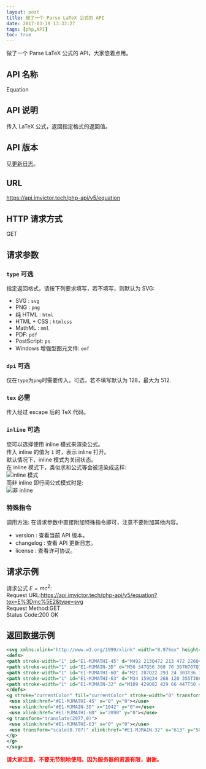 ```yaml
---
layout: post
title: 做了一个 Parse LaTeX 公式的 API
date: 2017-03-19 13:33:27
tags: [php,API]
toc: true
---
```


做了一个 Parse LaTeX 公式的 API，大家悠着点用。
## API 名称
Equation
## API 说明
传入 LaTeX 公式，返回指定格式的返回值。 
## API 版本
见[更新日志](https://api.imvictor.tech/php-api/v5/equation?changelog)。
## URL
https://api.imvictor.tech/php-api/v5/equation  
## HTTP 请求方式
GET
## 请求参数
### `type` 可选 
指定返回格式，请按下列要求填写，若不填写，则默认为 SVG:
+ SVG : `svg`
+ PNG : `png`
+ 纯 HTML : `html`
+ HTML + CSS : `htmlcss`
+ MathML : `mml`  
+ PDF: `pdf`
+ PostScript: `ps`
+ Windows 增强型图元文件: `emf`

### `dpi` 可选
仅在`type`为`png`时需要传入，可选，若不填写默认为 128，最大为 512.

### `tex` 必需
传入经过 escape 后的 TeX 代码。

### `inline` 可选
您可以选择使用 inline 模式来渲染公式。  
传入 inline 的值为 `1` 时，表示 inline 打开。  
默认情况下，inline 模式为关闭状态。  
在 inline 模式下，类似求和公式等会被渲染成这样:  
![inline 模式](https://api.imvictor.tech/php-api/v5/equation?tex=%5Csum_%7Bi%3D1%7D%5E%7Bn%7D%7Ba_i%7D&type=svg&dpi=128&inline=1)  
而非 inline 即行间公式模式时是:   
![非 inline](https://api.imvictor.tech/php-api/v5/equation?tex=%5Csum_%7Bi%3D1%7D%5E%7Bn%7D%7Ba_i%7D&type=svg)  
### 特殊指令
调用方法: 在请求参数中直接附加特殊指令即可，注意不要附加其他内容。

- version : 查看当前 API 版本。
- changelog : 查看 API 更新日志。
- license : 查看许可协议。

## 请求示例
请求公式 $E = mc^2$:  
Request URL:https://api.imvictor.tech/php-api/v5/equation?tex=E%3Dmc%5E2&type=svg  
Request Method:GET  
Status Code:200 OK  

## 返回数据示例
````xml
<svg xmlns:xlink="http://www.w3.org/1999/xlink" width="8.976ex" height="2.676ex" style="vertical-align: -0.338ex;" viewBox="0 -1006.6 3864.5 1152.1" role="img" focusable="false" xmlns="http://www.w3.org/2000/svg">
<defs>
<path stroke-width="1" id="E1-MJMATHI-45" d="M492 213Q472 213 472 226Q472 230 477 250T482 285Q482 316 461 323T364 330H312Q311 328 277 192T243 52Q243 48 254 48T334 46Q428 46 458 48T518 61Q567 77 599 117T670 248Q680 270 683 272Q690 274 698 274Q718 274 718 261Q613 7 608 2Q605 0 322 0H133Q31 0 31 11Q31 13 34 25Q38 41 42 43T65 46Q92 46 125 49Q139 52 144 61Q146 66 215 342T285 622Q285 629 281 629Q273 632 228 634H197Q191 640 191 642T193 659Q197 676 203 680H757Q764 676 764 669Q764 664 751 557T737 447Q735 440 717 440H705Q698 445 698 453L701 476Q704 500 704 528Q704 558 697 578T678 609T643 625T596 632T532 634H485Q397 633 392 631Q388 629 386 622Q385 619 355 499T324 377Q347 376 372 376H398Q464 376 489 391T534 472Q538 488 540 490T557 493Q562 493 565 493T570 492T572 491T574 487T577 483L544 351Q511 218 508 216Q505 213 492 213Z"></path>
<path stroke-width="1" id="E1-MJMAIN-3D" d="M56 347Q56 360 70 367H707Q722 359 722 347Q722 336 708 328L390 327H72Q56 332 56 347ZM56 153Q56 168 72 173H708Q722 163 722 153Q722 140 707 133H70Q56 140 56 153Z"></path>
<path stroke-width="1" id="E1-MJMATHI-6D" d="M21 287Q22 293 24 303T36 341T56 388T88 425T132 442T175 435T205 417T221 395T229 376L231 369Q231 367 232 367L243 378Q303 442 384 442Q401 442 415 440T441 433T460 423T475 411T485 398T493 385T497 373T500 364T502 357L510 367Q573 442 659 442Q713 442 746 415T780 336Q780 285 742 178T704 50Q705 36 709 31T724 26Q752 26 776 56T815 138Q818 149 821 151T837 153Q857 153 857 145Q857 144 853 130Q845 101 831 73T785 17T716 -10Q669 -10 648 17T627 73Q627 92 663 193T700 345Q700 404 656 404H651Q565 404 506 303L499 291L466 157Q433 26 428 16Q415 -11 385 -11Q372 -11 364 -4T353 8T350 18Q350 29 384 161L420 307Q423 322 423 345Q423 404 379 404H374Q288 404 229 303L222 291L189 157Q156 26 151 16Q138 -11 108 -11Q95 -11 87 -5T76 7T74 17Q74 30 112 181Q151 335 151 342Q154 357 154 369Q154 405 129 405Q107 405 92 377T69 316T57 280Q55 278 41 278H27Q21 284 21 287Z"></path>
<path stroke-width="1" id="E1-MJMATHI-63" d="M34 159Q34 268 120 355T306 442Q362 442 394 418T427 355Q427 326 408 306T360 285Q341 285 330 295T319 325T330 359T352 380T366 386H367Q367 388 361 392T340 400T306 404Q276 404 249 390Q228 381 206 359Q162 315 142 235T121 119Q121 73 147 50Q169 26 205 26H209Q321 26 394 111Q403 121 406 121Q410 121 419 112T429 98T420 83T391 55T346 25T282 0T202 -11Q127 -11 81 37T34 159Z"></path>
<path stroke-width="1" id="E1-MJMAIN-32" d="M109 429Q82 429 66 447T50 491Q50 562 103 614T235 666Q326 666 387 610T449 465Q449 422 429 383T381 315T301 241Q265 210 201 149L142 93L218 92Q375 92 385 97Q392 99 409 186V189H449V186Q448 183 436 95T421 3V0H50V19V31Q50 38 56 46T86 81Q115 113 136 137Q145 147 170 174T204 211T233 244T261 278T284 308T305 340T320 369T333 401T340 431T343 464Q343 527 309 573T212 619Q179 619 154 602T119 569T109 550Q109 549 114 549Q132 549 151 535T170 489Q170 464 154 447T109 429Z"></path>
</defs>
<g stroke="currentColor" fill="currentColor" stroke-width="0" transform="matrix(1 0 0 -1 0 0)">
 <use xlink:href="#E1-MJMATHI-45" x="0" y="0"></use>
 <use xlink:href="#E1-MJMAIN-3D" x="1042" y="0"></use>
 <use xlink:href="#E1-MJMATHI-6D" x="2098" y="0"></use>
<g transform="translate(2977,0)">
 <use xlink:href="#E1-MJMATHI-63" x="0" y="0"></use>
 <use transform="scale(0.707)" xlink:href="#E1-MJMAIN-32" x="613" y="583"></use>
</g>
</g>
</svg>
```` 
<b style="color: red;">请大家注意，不要无节制地使用。因为服务器的资源有限，谢谢。</b>


